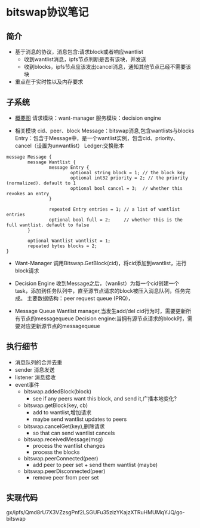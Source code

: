 # bitswap协议笔记

## 简介
- 基于消息的协议，消息包含:请求block或者响应wantlist
    - 收到wantlist消息，ipfs节点判断是否有该块，并发送
    - 收到blocks，ipfs节点应该发出cancel消息，通知其他节点已经不需要该块
- 重点在于实时性以及内存要求

## 子系统
- [概要图](https://cloud.githubusercontent.com/assets/1211152/21071077/4620387a-be4a-11e6-895c-aa8f2b06aa4e.png)
    请求模块：want-manager
    服务模块：decision engine

- 相关模块
    cid、peer、block
    Message：bitswap消息,包含wantlists与blocks
    Entry：包含于Message中，是一个wantlist实例，包含cid、priority、cancel（设置为unwantlist）
    Ledger:交换账本
```
message Message {
        message Wantlist {
                message Entry {
                        optional string block = 1; // the block key
                        optional int32 priority = 2; // the priority (normalized). default to 1
                        optional bool cancel = 3;  // whether this revokes an entry
                }

                repeated Entry entries = 1; // a list of wantlist entries
                optional bool full = 2;     // whether this is the full wantlist. default to false
        }

        optional Wantlist wantlist = 1;
        repeated bytes blocks = 2;
}

```

- Want-Manager
    调用Bitswap.GetBlock(cid)，将cid添加到wantlist，进行block请求

- Decision Engine
    收到Message之后，（wanlist）为每一个cid创建一个task，添加到任务队列中，直至源节点请求的block被压入消息队列，任务完成。
    主要数据结构：peer request queue (PRQ)，

- Message Queue
    Wantlist manager,当发生add/del cid行为时，需要更新所有节点的messagequeue
    Decision engine:当拥有源节点请求的block时，需要对应更新源节点的messagequeue

## 执行细节
- 消息队列的合并去重
- sender
    消息发送
- listener
    消息接收
- event事件
    - bitswap.addedBlock(block)
        - see if any peers want this block, and send it,广播本地变化?
    - bitswap.getBlock(key, cb)
        - add to wantlist,增加请求
        - maybe send wantlist updates to peers
    - bitswap.cancelGet(key),删除请求
        - so that can send wantlist cancels
    - bitswap.receivedMessage(msg)
        - process the wantlist changes
        - process the blocks
    - bitswap.peerConnected(peer)
        - add peer to peer set + send them wantlist (maybe)
    - bitswap.peerDisconnected(peer)
        - remove peer from peer set

## 实现代码
gx/ipfs/Qmd8rU7X3VZzsgPnf2LSGUFu35zizYKajzXTRuHMUMqYJQ/go-bitswap
